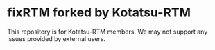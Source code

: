 # fixRTM forked by Kotatsu-RTM

This repository is for Kotatsu-RTM members.
We may not support any issues provided by external users.
